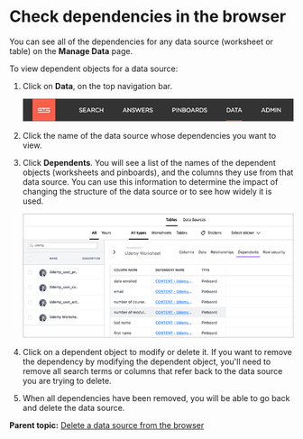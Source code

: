# Check dependencies in the browser

You can see all of the dependencies for any data source \(worksheet or table\) on the **Manage Data** page.

To view dependent objects for a data source:

1.   Click on **Data**, on the top navigation bar. 

     ![](../../shared/conrefs/../../images/data_icon.png "Data") 

2.   Click the name of the data source whose dependencies you want to view. 
3.   Click **Dependents​**. You will see a list of the names of the dependent objects \(worksheets and pinboards\), and the columns they use from that data source. You can use this information to determine the impact of changing the structure of the data source or to see how widely it is used.

     ![](../../images/dependents.png "List of dependent objects") 

4.   Click on a dependent object to modify or delete it. If you want to remove the dependency by modifying the dependent object, you'll need to remove all search terms or columns that refer back to the data source you are trying to delete.
5.   When all dependencies have been removed, you will be able to go back and delete the data source. 

**Parent topic:** [Delete a data source from the browser](../../admin/loading/delete_data_source_UX.html)

